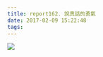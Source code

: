 ```yaml
---
title: report162. 說真話的勇氣
date: 2017-02-09 15:22:48
tags:
---
```

![](https://i.loli.net/2017/12/25/5a40a8fef053a.jpg)